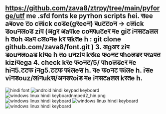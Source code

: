 https://github.com/zava8/ztrpy/tree/main/pyforge/utf me .sfd fonts ke pyтhon scripts ɦei.
सee aबove टo cलick **coडe**(gरeeन) **बuटटoन** -> cलick **डouनलoड ziप**
 (अgर अaपke coमपuटeर मe giट iनसटaलल h तoh अaप cलoनe kर सkतe h : git clone github.com/zava8/font.git )
3. अgअर ziप डouनलoaड kiयe h तo **uनziप** kरke फoनट पhoलडर परaपत kiziयega
4. check kरe फoनट/5/ पhoलडeर मe hiन5.टटफ iनg5.टटफ फiलeस h. यe फoनट फiलe h. iसe viनडouz/लiनukस/अनडरoiड मe iनसटaलल kरतe h.
------
<img src="imez/hin58kvz.png" alt="hindi font">
<img src="imez/hin_kiped.png" alt="android hindi keypad keyboard">
<img src="imez/kibord_hin58.png" alt="windows linux hindi keyboard">nmped2_hin.png
<img src="imez/nmped2_hin.png" alt="windows linux hindi keyboard">
<img src="imez/nmped3_hin.png" alt="windows linux hindi keyboard">
<img src="imez/kelahin.png" alt="windows linux hindi keyboard">
